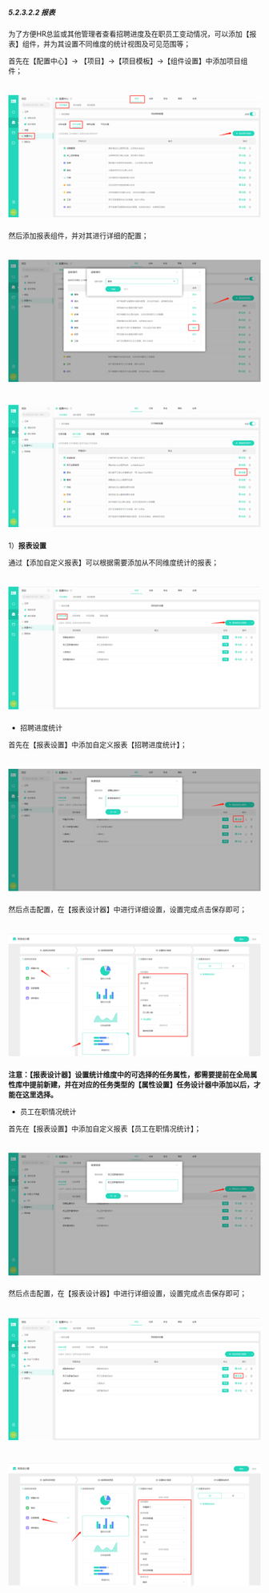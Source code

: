 ##### 5.2.3.2.2 报表

为了方便HR总监或其他管理者查看招聘进度及在职员工变动情况，可以添加【报表】组件，并为其设置不同维度的统计视图及可见范围等；

首先在【配置中心】→ 【项目】→【项目模板】→【组件设置】中添加项目组件；

# ![](/assets/3组件管理-添加项目组件1.png)

然后添加报表组件，并对其进行详细的配置；

# ![](/assets/4组件管理-报表1.png)

# ![](/assets/4组件管理-报表2.png)

1）**报表设置**

通过【添加自定义报表】可以根据需要添加从不同维度统计的报表；

# ![](/assets/4组件管理-报表设置1.png)

* 招聘进度统计

首先在【报表设置】中添加自定义报表【招聘进度统计】；

# ![](/assets/4组件管理-报表-视图-招聘进度统计1.png)

然后点击配置，在【报表设计器】中进行详细设置，设置完成点击保存即可；

# ![](/assets/4组件管理-报表-视图-招聘进度统计-设计器1.png)

**注意：【报表设计器】设置统计维度中的可选择的任务属性，都需要提前在全局属性库中提前新建，并在对应的任务类型的【属性设置】任务设计器中添加以后，才能在这里选择。**


* 员工在职情况统计

首先在【报表设置】中添加自定义报表【员工在职情况统计】；

# ![](/assets/4组件管理-报表-视图-员工在职情况统计1.png)

然后点击配置，在【报表设计器】中进行详细设置，设置完成点击保存即可；

# ![](/assets/4组件管理-报表-视图-员工在职情况统计2.png)

# ![](/assets/4组件管理-报表-视图-员工在职情况统计3.png)



